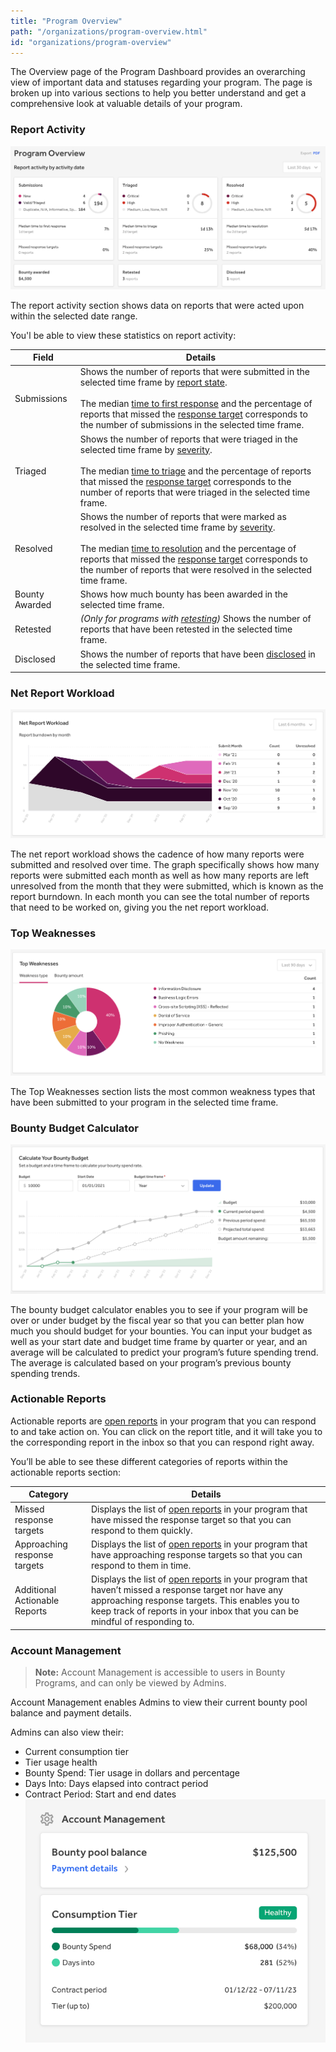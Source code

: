 ```yaml
---
title: "Program Overview"
path: "/organizations/program-overview.html"
id: "organizations/program-overview"
---
```


The Overview page of the Program Dashboard provides an overarching view of important data and statuses regarding your program. The page is broken up into various sections to help you better understand and get a comprehensive look at valuable details of your program.

### Report Activity

![Report Activity](./images/program-overview-1.png)

The report activity section shows data on reports that were acted upon within the selected date range.

You'l be able to view these statistics on report activity:

Field | Details
----- | --------
Submissions | Shows the number of reports that were submitted in the selected time frame by [report state](report-states.html).<br><br>The median [time to first response](response-target-metrics.html) and the percentage of reports that missed the [response target](response-targets.html) corresponds to the number of submissions in the selected time frame.
Triaged | Shows the number of reports that were triaged in the selected time frame by [severity](severity.html).<br><br>The median [time to triage](response-target-metrics.html) and the percentage of reports that missed the [response target](response-targets.html) corresponds to the number of reports that were triaged in the selected time frame.
Resolved | Shows the number of reports that were marked as resolved in the selected time frame by [severity](severity.html). <br><br>The median [time to resolution](response-target-metrics.html) and the percentage of reports that missed the [response target](response-targets.html) corresponds to the number of reports that were resolved in the selected time frame.
Bounty Awarded | Shows how much bounty has been awarded in the selected time frame.
Retested | *(Only for programs with [retesting](retesting.html))* Shows the number of reports that have been retested in the selected time frame.
Disclosed | Shows the number of reports that have been [disclosed](disclosure.html) in the selected time frame.

### Net Report Workload

![Net Report Workload](./images/program-overview-2.png)

The net report workload shows the cadence of how many reports were submitted and resolved over time. The graph specifically shows how many reports were submitted each month as well as how many reports are left unresolved from the month that they were submitted, which is known as the report burndown. In each month you can see the total number of reports that need to be worked on, giving you the net report workload.

### Top Weaknesses

![Top Weaknesses](./images/program-overview-3.png)

The Top Weaknesses section lists the most common weakness types that have been submitted to your program in the selected time frame.

### Bounty Budget Calculator

![bounty budget calculator](./images/program-overview-4.png)

The bounty budget calculator enables you to see if your program will be over or under budget by the fiscal year so that you can better plan how much you should budget for your bounties. You can input your budget as well as your start date and budget time frame by quarter or year, and an average will be calculated to predict your program’s future spending trend. The average is calculated based on your program’s previous bounty spending trends.

### Actionable Reports

Actionable reports are [open reports](report-states.html) in your program that you can respond to and take action on. You can click on the report title, and it will take you to the corresponding report in the inbox so that you can respond right away.

You’ll be able to see these different categories of reports within the actionable reports section:

Category | Details
-------- | --------
Missed response targets | Displays the list of [open reports](report-states.html) in your program that have missed the response target so that you can respond to them quickly.
Approaching response targets | Displays the list of [open reports](report-states.html) in your program that have approaching response targets so that you can respond to them in time.
Additional Actionable Reports | Displays the list of [open reports](report-states.html) in your program that haven’t missed a response target nor have any approaching response targets. This enables you to keep track of reports in your inbox that you can be mindful of responding to.

### Account Management

> **Note:** Account Management is accessible to users in Bounty Programs, and can only be viewed by Admins.  

Account Management enables Admins to view their current bounty pool balance and payment details.

Admins can also view their:
* Current consumption tier
* Tier usage health
* Bounty Spend: Tier usage in dollars and percentage
* Days Into: Days elapsed into contract period
* Contract Period: Start and end dates
![Account management](./images/program-overview-5.png)
